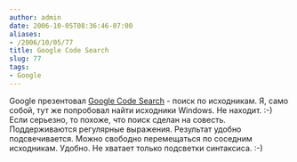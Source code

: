 ```yaml
---
author: admin
date: 2006-10-05T08:36:46-07:00
aliases:
- /2006/10/05/77
title: Google Code Search
slug: 77
tags:
- Google
---
```


Google презентовал [Google Code Search](http://google.com/codesearch) - поиск по исходникам. Я, само собой, тут же попробовал найти исходники Windows. Не находит. :-) Если серьезно, то похоже, что поиск сделан на совесть. Поддерживаются регулярные выражения. Результат удобно подсвечивается. Можно свободно перемещаться по соседним исходникам. Удобно. Не хватает только подсветки синтаксиса. :-)
